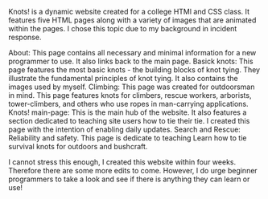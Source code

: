 Knots! is a dynamic website created for a college HTMl and CSS class.
It features five HTML pages along with a variety of images that are animated within the pages.
I chose this topic due to my background in incident response.

About: This page contains all necessary and minimal information for a new programmer to use. It also links back to the main page.
Basick knots: This page features the most basic knots - the building blocks of knot tying. They illustrate the fundamental principles of knot tying. It also contains the images used by myself.
Climbing: This page was created for outdoorsman in mind. This page features knots for climbers, rescue workers, arborists, tower-climbers, and others who use ropes in man-carrying applications.
Knots! main-page: This is the main hub of the website. It also features a section dedicated to teaching site users how to tie their tie. I created this page with the intention of enabling daily updates. 
Search and Rescue: Reliability and safety. This page is dedicate to teaching Learn how to tie survival knots for outdoors and bushcraft.

I cannot stress this enough, I created this website within four weeks. Therefore there are some more edits to come. However, I do urge beginner programmers to take a look and see if there is anything they can learn or use!
